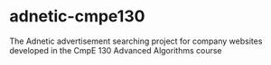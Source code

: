# adnetic-cmpe130
The Adnetic advertisement searching project for company websites developed in the CmpE 130 Advanced Algorithms course
